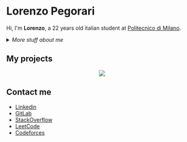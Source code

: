 # Lorenzo Pegorari
Hi, I'm **Lorenzo**, a 22 years old italian student at [Politecnico di Milano](https://www.polimi.it/).

<details>
<summary>
    <em>More stuff about me</em>
</summary>

<div align="center">
  <img src="https://github-readme-stats.vercel.app/api?username=LorenzoPegorari&title_color=DF7A88&text_color=B0B6BC&icon_color=E5D96A&border_color=F0F6FC&bg_color=060A10&show_icons=true&card_width=480&count_private=true&include_all_commits=true" />
  </br>
  <img src="https://github-readme-stats.vercel.app/api/top-langs/?username=LorenzoPegorari&title_color=DF7A88&text_color=B0B6BC&border_color=F0F6FC&bg_color=060A10layout=compact&card_width=480&langs_count=4" />
</div>

## Skills
### Application Development
| Programming language | Proficiency         |
| -------------------- | ------------------- |
| C                    | Self evaluation: C  |
| Python 3             | Self evaluation: C+ |
| RISC-V               | Self evaluation: B- |
| MIPS                 | Self evaluation: B- |
### Web technologies
| Programming language | Proficiency         |
| -------------------- | ------------------- |
| HTML5                | Self evaluation: B+ |
| CSS                  | Self evaluation: B  |
| SASS                 | Self evaluation: C+ |
### Other languages
| Programming language | Proficiency         |
| -------------------- | ------------------- |
| LaTex                | Self evaluation: B+ |
| SPASS                | Self evaluation: C- |
### Productivity utilities
| Programming language | Proficiency         |
| -------------------- | ------------------- |
| Microsoft Office     | Self evaluation: B+ |
| Microsoft Word       | Self evaluation: B  |
| Google Sheets        | Self evaluation: B+ |

## Languages
| Language | Proficiency                                                          |
| -------- | -------------------------------------------------------------------- |
| Italian  | Native language                                                      |
| English  | Full professional proficiency (Cambridge English FCE, CEFR Level C1) |
  
</details>

## My projects
<div align="center">
<a href="https://github.com/LorenzoPegorari/SimplyColorful">
  <img src="https://github-readme-stats.vercel.app/api/pin/?username=LorenzoPegorari&title_color=DF7A88&text_color=B0B6BC&icon_color=E5D96A&border_color=F0F6FC&bg_color=060A10&show_icons=true&description_lines_count=1&repo=SimplyColorful" />
</a>
</div>

## Contact me
- [Linkedin](https://linkedin.com/in/lorenzopegorari)
- [GitLab](https://gitlab.gnome.org/LorenzoPegorari)
- [StackOverflow](https://stackoverflow.com/users/27418243/lorenzo-pegorari)
- [LeetCode](https://leetcode.com/LorenzoPegorari/)
- [Codeforces](https://codeforces.com/profile/LorePego)
